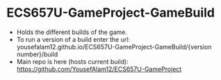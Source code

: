 # ECS657U-GameProject-GameBuild

- Holds the different builds of the game.
- To run a version of a build enter the url: yousefalam12.github.io/ECS657U-GameProject-GameBuild/{version number}/build
- Main repo is here (hosts current build): https://github.com/YousefAlam12/ECS657U-GameProject
